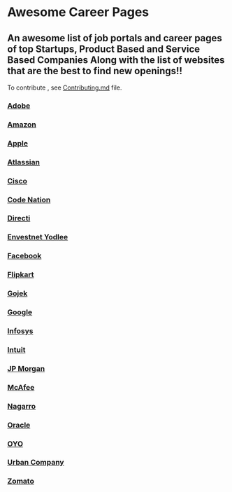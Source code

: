 # Awesome Career Pages
## An awesome list of job portals and career pages of top Startups, Product Based and Service Based Companies Along with the list of websites that are the best to find new openings!!
To contribute , see [Contributing.md](https://github.com/CSwala/awesome-career-pages/blob/main/CONTRIBUTING.md) file.

### [Adobe](https://www.adobe.com/careers.html)

### [Amazon](https://www.amazon.jobs/en-gb/)

### [Apple](https://www.apple.com/jobs/in/)

### [Atlassian](https://www.atlassian.com/company/careers)

### [Cisco](https://jobs.cisco.com/)

### [Code Nation](http://codenation.co.in/hiringphilosophy.html)

### [Directi](https://careers.directi.com/)

### [Envestnet Yodlee](https://www.yodlee.com/company/careers)

### [Facebook](https://www.facebook.com/careers/)

### [Flipkart](https://www.flipkartcareers.com/#!/)

### [Gojek](https://www.gojek.io/careers/)

### [Google](https://careers.google.com/)

### [Infosys](https://www.infosys.com/careers.html)

### [Intuit](https://www.intuit.com/careers/)

### [JP Morgan](https://careers.jpmorgan.com/us/en/home)

### [McAfee](https://careers.mcafee.com/search-jobs)

### [Nagarro](https://www.nagarro.com/en/careers)

### [Oracle](https://www.oracle.com/in/corporate/careers/)

### [OYO](https://www.oyorooms.com/careers/)

### [Urban Company](https://careers.urbancompany.com/)

### [Zomato](https://www.zomato.com/careers)